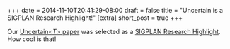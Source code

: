 +++
date = 2014-11-10T20:41:29-08:00
draft = false
title = "Uncertain<T> is a SIGPLAN Research Highlight!"
[extra]
short_post = true
+++

Our [Uncertain&lt;*T*&gt; paper][paper] was selected as a [SIGPLAN Research Highlight][sigplan]. How cool is that!

[paper]: http://dx.doi.org/10.1145/2541940.2541958
[sigplan]: http://www.sigplan.org/Newsletters/CACM/
